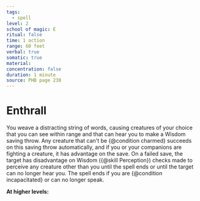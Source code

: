 ```yaml
---
tags:
  - spell
level: 2
school of magic: E
ritual: false
time: 1 action
range: 60 feet
verbal: true
somatic: true
material: 
concentration: false
duration: 1 minute
source: PHB page 238
---
```

# Enthrall
You weave a distracting string of words, causing creatures of your choice that you can see within range and that can hear you to make a Wisdom saving throw. Any creature that can't be {@condition charmed} succeeds on this saving throw automatically, and if you or your companions are fighting a creature, it has advantage on the save. On a failed save, the target has disadvantage on Wisdom ({@skill Perception}) checks made to perceive any creature other than you until the spell ends or until the target can no longer hear you. The spell ends if you are {@condition incapacitated} or can no longer speak.

**At higher levels:** 